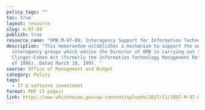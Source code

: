 ```yaml
---
policy_tags: ""
toc: true
layout: resource
slug: m-97-09
publish: true
resource_name: "OMB M-97-09: Interagency Support for Information Technology"
description: "This memorandum establishes a mechanism to support the work of
  interagency groups which advise the Director of OMB in carrying out the
  Clinger-Cohen Act (formerly the Information Technology Management Reform Act
  of 1996). Dated March 10, 1997. "
source: Office of Management and Budget
category: Policy
tags:
  - IT & software investment
format: PDF (2 pages)
link: https://www.whitehouse.gov/wp-content/uploads/2017/11/1997-M-97-09-Interagency-Support-for-Information-Technology.pdf
---
```

